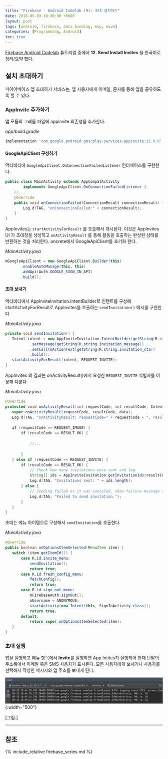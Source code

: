 ```yaml
---
title: "Firebase - Android Codelab (9): 초대 설치하기"
date: 2018-05-03 10:30:00 +0900
layout: post
tags: [android, firebase, data binding, mvp, mvvm]
categories: [Programming, Android]
toc: true
---
```


[Firebase Android Codelab](https://codelabs.developers.google.com/codelabs/firebase-android/) 튜토리얼 중에서 **12. Send Install Invites** 을 한국어로 정리/요약 했다. 


## 설치 초대하기

파이어베이스 앱 초대하기 서비스는, 앱 사용자에게 이메일, 문자를 통해 앱을 공유하도록 할 수 있다.

### AppInvite 추가하기

앱 모듈의 그래들 파일에 appinvite 의존성을 추가한다.

*app/build.gradle*

```gradle
implementation 'com.google.android.gms:play-services-appinvite:15.0.0'
```

#### GoogleApiClient 구성하기

액티비티에 `GoogleApiClient.OnConnectionFailedListener` 인터페이스를 구현한다.

```java
public class MainActivity extends AppCompatActivity
        implements GoogleApiClient.OnConnectionFailedListener {
    //...
    @Override
    public void onConnectionFailed(ConnectionResult connectionResult) {
        Log.d(TAG, "onConnectionFailed:" + connectionResult);
    }
}
```


AppInvites는 `startActivityForResult` 를 호출해서 개시된다. 이것은 AppInvites UI 가 초대장을 생성하고 `onActivityResult` 를 통해 활동을 호출하는 완성된 상태를 반환하는 것을 처리한다. oncrete에서 GoogleApiClient를 초기화 한다.


*MainActivity.java*

```java
mGoogleApiClient = new GoogleApiClient.Builder(this)
       .enableAutoManage(this, this)
       .addApi(Auth.GOOGLE_SIGN_IN_API)
       .build();
```


#### 초대 보내기

액티비티에서 AppInviteInvitation.IntentBuilder로 인텐트를 구성해 startActivityForResult로 AppInvites를 호출하는 `sendInvitation()` 메서를 구현한다

*MainActivity.java*

```java
private void sendInvitation() {
   Intent intent = new AppInviteInvitation.IntentBuilder(getString(R.string.invitation_title))
           .setMessage(getString(R.string.invitation_message))
           .setCallToActionText(getString(R.string.invitation_cta))
           .build();
   startActivityForResult(intent, REQUEST_INVITE);
}
```

AppInvites 의 결과는 onActivityResult()에서 요청한 `REQUEST_INVITE` 식별자를 이용해 다룬다.

*MainActivity.java*

```java
@Override
protected void onActivityResult(int requestCode, int resultCode, Intent data) {
   super.onActivityResult(requestCode, resultCode, data);
   Log.d(TAG, "onActivityResult: requestCode=" + requestCode + ", resultCode=" + resultCode);

   if (requestCode == REQUEST_IMAGE) {
       if (resultCode == RESULT_OK) {
           
           //...
           
       }
   } else if (requestCode == REQUEST_INVITE) {
       if (resultCode == RESULT_OK) {
           // Check how many invitations were sent and log.
           String[] ids = AppInviteInvitation.getInvitationIds(resultCode, data);
           Log.d(TAG, "Invitations sent: " + ids.length);
       } else {
           // Sending failed or it was canceled, show failure message to the user
           Log.d(TAG, "Failed to send invitation.");
       }
   }
}
```


초대는 메뉴 아이템으로 구성해서 `sendInvitation`을 호출한다.

*MainActivity.java*

```java
@Override
public boolean onOptionsItemSelected(MenuItem item) {
   switch (item.getItemId()) {
       case R.id.invite_menu:
           sendInvitation();
           return true;
       case R.id.fresh_config_menu:
           fetchConfig();
           return true;
       case R.id.sign_out_menu:
           mFirebaseAuth.signOut();
           mUsername = ANONYMOUS;
           startActivity(new Intent(this, SignInActivity.class));
           return true;
       default:
           return super.onOptionsItemSelected(item);
   }
}
```



### 초대 실행

앱을 실행하고 메뉴 항목에서 **Invite**를 실행하면 App Intites가 실행되어 현재 단말의 주소록에서 이메일 혹은 SMS 사용자가 표시된다. 모든 사용자에게 보내거나 사용자를 선택해서 작성한 메시지와 앱 주소를 보내게 된다.

![](/images/google/firebase-remotelyconfig-log.png){:width="500"}
<figcaption>[그림.]</figcaption>

---

## 참조

{% include_relative firebase_series.md %}

